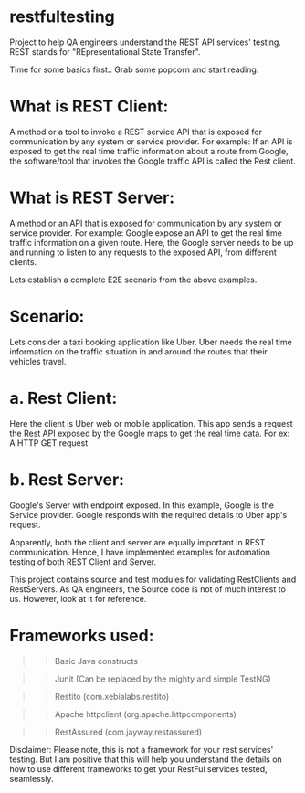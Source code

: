 # restfultesting
Project to help QA engineers understand the REST API services' testing. REST stands for "REpresentational State Transfer".

Time for some basics first.. Grab some popcorn and start reading. 

# What is REST Client: 
A method or a tool to invoke a REST service API that is exposed for communication by any system or service provider. For example: If an API is exposed to get the real time traffic information about a route from Google, the software/tool that invokes the Google traffic API is called the Rest client.

# What is REST Server: 
A method or an API that is exposed for communication by any system or service provider. For example: Google expose an API to get the real time traffic information on a given route. Here, the Google server needs to be up and running to listen to any requests to the exposed API, from different clients.

Lets establish a complete E2E scenario from the above examples.

# Scenario: 
Lets consider a taxi booking application like Uber. Uber needs the real time information on the traffic situation in and around the routes that their vehicles travel. 
# a. Rest Client: 
Here the client is Uber web or mobile application. This app sends a request the Rest API exposed by the Google maps to get the real time data. For ex: A HTTP GET request 
# b. Rest Server: 
Google's Server with endpoint exposed. In this example, Google is the Service provider. Google responds with the required details to Uber app's request. 

Apparently, both the client and server are equally important in REST communication. Hence, I have implemented examples for automation testing of both REST Client and Server. 

This project contains source and test modules for validating RestClients and RestServers. As QA engineers, the Source code is not of much interest to us. However, look at it for reference.

# Frameworks used: 

  >> Basic Java constructs
  
  >> Junit (Can be replaced by the mighty and simple TestNG)
  
  >> Restito (com.xebialabs.restito) 
  
  >> Apache httpclient (org.apache.httpcomponents)
  
  >> RestAssured (com.jayway.restassured)

Disclaimer: Please note, this is not a framework for your rest services' testing. But I am positive that this will help you understand the details on how to use different frameworks to get your RestFul services tested, seamlessly.

